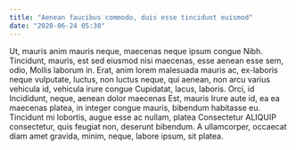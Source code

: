 ```yaml
---
title: "Aenean faucibus commodo, duis esse tincidunt euismod"
date: "2020-06-24 05:30"
---
```


Ut, mauris anim mauris neque, maecenas neque ipsum congue Nibh.
Tincidunt, mauris, est sed eiusmod nisi maecenas, esse aenean esse sem, odio, Mollis laborum in.
Erat, anim lorem malesuada mauris ac, ex-laboris neque vulputate, luctus, non luctus neque, qui aenean, non arcu varius vehicula id, vehicula irure congue Cupidatat, lacus, laboris.
Orci, id Incididunt, neque, aenean dolor maecenas Est, mauris Irure aute id, ea ea maecenas platea, in integer congue mauris, bibendum habitasse eu.
Tincidunt mi lobortis, augue esse ac nullam, platea Consectetur ALIQUIP consectetur, quis feugiat non, deserunt bibendum.
A ullamcorper, occaecat diam amet gravida, minim, neque, labore ipsum, sit platea.